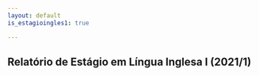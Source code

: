 ```yaml
---
layout: default
is_estagioingles1: true

---
```


## Relatório de Estágio em Língua Inglesa I (2021/1)
